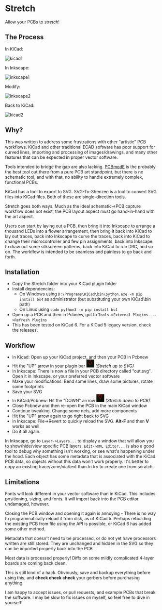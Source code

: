 # Stretch

Allow your PCBs to _stretch_!

## The Process

In KiCad:

![kicad1](docs/1.png)


In Inkscape:


![inkscape1](docs/2.png)


Modify:


![inkscape2](docs/3.png)


Back to KiCad:


![kicad2](docs/4.png)


## Why?

This was written to address some frustrations with other "artistic" PCB workflows.
KiCad and other traditional ECAD software has poor support for curved lines, importing and processing of images/drawings, and many other features that can be expected in proper vector software.


Tools intended to bridge the gap are also lacking. [PCBmodE](https://github.com/boldport/pcbmode) is the probably the best tool out there from a pure PCB art standpoint, but there is no schematic tool, and with that, no ability to handle extremely complex, functional PCBs.

KiCad has a tool to export to SVG. SVG-To-Shenzen is a tool to convert SVG files into KiCad files. Both of these are single-direction tools.

Stretch goes both ways. Much as the ideal schematic->PCB capture workflow does not exist, the PCB layout aspect must go hand-in-hand with the art aspect.

Users can start by laying out a PCB, then bring it into Inkscape to arrange a thousand LEDs into a flower arrangement, then bring it back into KiCad to lay out traces, back into Inkscape to curve the traces, back into KiCad to change their microcontroller and few pin assignments, back into Inkscape to draw out some silkscreem patterns, back into KiCad to run DRC, and so on.
The workflow is intended to be seamless and painless to go back and forth.

## Installation

- Copy the Stretch folder into your KiCad plugin folder
- Install dependencies:
    - On Windows using `D:\Programs\KiCad\bin\python.exe -m pip install bs4` as administrator (but substituting your own KiCad\bin path)
    - On Linux using `sudo python3 -m pip install bs4`
- Open up a PCB and then in Pcbnew, got to `Tools->External Plugins...->Refresh Plugins`
- This has been tested on KiCad 6. For a KiCad 5 legacy version, check the releases.


## Workflow

- In Kicad: Open up your KiCad project, and then your PCB in Pcbnew
- Hit the "UP" arrow in your plugin bar ![stretch-to-svg](Stretch/icons/to_svg.png) *(Stretch up to SVG)*
- In Inkscape: There is now a file in your PCB directory called "out.svg". Open it in Inkscape, or your preferred vector software
- Make your modifications. Bend some lines, draw some pictures, rotate some footprints
- Save your SVG
- In KiCad/Pcbnew: Hit the "DOWN" arrrow ![stretch-to-pcb](Stretch/icons/to_pcb.png) *(Stretch down to PCB)*
- Close Pcbnew and then re-open the PCB in the main KiCad window
- Continue tweaking. Change some nets, add more components
- Hit the "UP" arrow again to go right back to SVG
- In Inkscape: File->Revert to quickly reload the SVG. **Alt-F** and then **V** works as well
- Do it all again.

In Inkscape, go to `Layer->Layers...` to display a window that will allow you to show/hide/view specific PCB layers. `Edit->XML Editor...` is also a good tool to debug why something isn't working, or see what's happening under the hood. Each object has some metadata that is associated with the KiCad PCB data, so objects without this data won't work properly. It's better to copy an existing trace/zone/via/text than to try to create one from scratch.

## Limitations

Fonts will look different in your vector software than in KiCad. This includes positioning, sizing, and fonts. It will import back into the PCB editor undamaged, however.

Closing the PCB window and opening it again is annoying - There is no way to programmatically reload it from disk, as of KiCad 5. Perhaps rebuilding the existing PCB from file using the API is possible, or KiCad 6 has added some other method.

Metadata that doesn't need to be processed, or do not yet have processors written are still stored. They are unchanged and hidden in the SVG so they can be imported properly back into the PCB.

Most data is processed properly! Diffs on some mildly complicated 4-layer boards are coming back clean.

This is still kind of a hack. Obviously, save and backup everything before using this, and **check check check** your gerbers before purchasing anything.


I am happy to accept issues, or pull requests, and example PCBs that break the software. I may be slow to fix issues on myself, so feel free to dive in yourself!